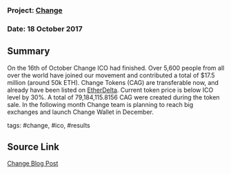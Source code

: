 ### Project: [Change](../projects/change.md)
### Date: 18 October 2017
## Summary
  
On the 16th of October Change ICO had finished. Over 5,600 people from all over the world have joined our movement and contributed a total of $17.5 million (around 50k ETH).
Change Tokens (CAG) are transferable now, and already have been listed on [EtherDelta](https://coinmarketcap.com/currencies/change/). Current token price is below ICO level by 30%.
A total of 79,184,115.8156 CAG were created during the token sale. In the following month Change team is planning to reach big exchanges and launch Change Wallet in December.
  
tags: #change, #ico, #results
## Source Link
[Change Blog Post](https://medium.com/@changebank/one-step-closer-to-our-vision-change-token-sale-has-ended-54aa18fe3d9) 

